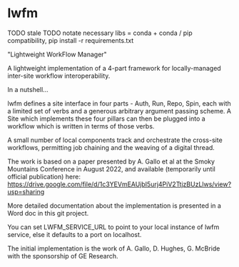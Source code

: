 # lwfm

TODO stale
TODO notate necessary libs = conda + conda / pip compatibility, pip install -r requirements.txt

"Lightweight WorkFlow Manager"

A lightweight implementation of a 4-part framework for locally-managed inter-site workflow interoperability.

In a nutshell...

lwfm defines a site interface in four parts - Auth, Run, Repo, Spin, each with a limited set of verbs and a generous arbitrary
argument passing scheme.  A Site which implements these four pillars can then be plugged into a workflow which is written in terms of those verbs.

A small number of local components track and orchestrate the cross-site workflows, permitting job chaining and the weaving of a
digital thread.

The work is based on a paper presented by A. Gallo et al at the Smoky Mountains Conference in August 2022, and available
(temporarily until official publication) here: https://drive.google.com/file/d/1c3YEVmEAUjbI5urj4PiV2TtjzBUzLlws/view?usp=sharing

More detailed documentation about the implementation is presented in a Word doc in this git project.

You can set LWFM_SERVICE_URL to point to your local instance of lwfm service, else it defaults to a port on localhost.


The initial implementation is the work of A. Gallo, D. Hughes, G. McBride with the sponsorship of GE Research.
